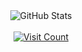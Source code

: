 
<div align=center>
  <!-- GitHub Stats -->
  <img src="https://github-readme-stats.vercel.app/api/top-langs/?username=mr3xplorer&theme=react&hide_border=false&include_all_commits=false&count_private=false&layout=compact" alt="GitHub Stats"/>
</div>
<br>
<div align=center>
  <!-- Visit Count -->
  <a href="https://visitcount.itsvg.in">
    <img src="https://visitcount.itsvg.in/api?id=mr3xplorer&icon=8&color=0" alt="Visit Count"/>
  </a>
</div>





